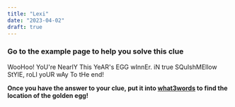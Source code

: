```yaml
---
title: "Lexi"
date: "2023-04-02"
draft: true
---
```


### Go to the example page to help you solve this clue

WooHoo! YoU're NearlY This YeAR's EGG wInnEr. iN true SQuIshMEllow StYlE, roLl yoUR wAy To tHe end!

__Once you have the answer to your clue, put it into [what3words](https://what3words.com/pretty.needed.chill) to find the location of the golden egg!__